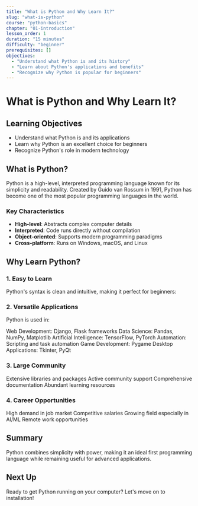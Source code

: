 ```yaml
---
title: "What is Python and Why Learn It?"
slug: "what-is-python"
course: "python-basics"
chapter: "01-introduction"
lesson_order: 1
duration: "15 minutes"
difficulty: "beginner"
prerequisites: []
objectives:
  - "Understand what Python is and its history"
  - "Learn about Python's applications and benefits"
  - "Recognize why Python is popular for beginners"
---
```


# What is Python and Why Learn It?

## Learning Objectives
- Understand what Python is and its applications
- Learn why Python is an excellent choice for beginners
- Recognize Python's role in modern technology

## What is Python?
Python is a high-level, interpreted programming language known for its simplicity and readability. Created by Guido van Rossum in 1991, Python has become one of the most popular programming languages in the world.

### Key Characteristics
- **High-level**: Abstracts complex computer details
- **Interpreted**: Code runs directly without compilation
- **Object-oriented**: Supports modern programming paradigms
- **Cross-platform**: Runs on Windows, macOS, and Linux

## Why Learn Python?

### 1. Easy to Learn
Python's syntax is clean and intuitive, making it perfect for beginners:

### 2. Versatile Applications
Python is used in:

Web Development: Django, Flask frameworks
Data Science: Pandas, NumPy, Matplotlib
Artificial Intelligence: TensorFlow, PyTorch
Automation: Scripting and task automation
Game Development: Pygame
Desktop Applications: Tkinter, PyQt

### 3. Large Community

Extensive libraries and packages
Active community support
Comprehensive documentation
Abundant learning resources

### 4. Career Opportunities

High demand in job market
Competitive salaries
Growing field especially in AI/ML
Remote work opportunities

## Summary
Python combines simplicity with power, making it an ideal first programming language while remaining useful for advanced applications.

## Next Up
Ready to get Python running on your computer? Let's move on to installation!

